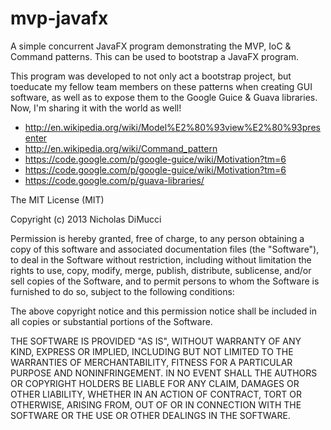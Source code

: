 mvp-javafx
==========

A simple concurrent JavaFX program demonstrating the MVP, IoC &amp; Command patterns. This can be used to bootstrap a
JavaFX program.

This program was developed to not only act a bootstrap project, but toeducate my fellow team members on these patterns
when creating GUI software, as well as to expose them to the Google Guice & Guava libraries. Now,
I'm sharing it with the world as well!

* http://en.wikipedia.org/wiki/Model%E2%80%93view%E2%80%93presenter
* http://en.wikipedia.org/wiki/Command_pattern
* https://code.google.com/p/google-guice/wiki/Motivation?tm=6
* https://code.google.com/p/google-guice/wiki/Motivation?tm=6
* https://code.google.com/p/guava-libraries/


The MIT License (MIT)

Copyright (c) 2013 Nicholas DiMucci

Permission is hereby granted, free of charge, to any person obtaining a copy of
this software and associated documentation files (the "Software"), to deal in
the Software without restriction, including without limitation the rights to
use, copy, modify, merge, publish, distribute, sublicense, and/or sell copies of
the Software, and to permit persons to whom the Software is furnished to do so,
subject to the following conditions:

The above copyright notice and this permission notice shall be included in all
copies or substantial portions of the Software.

THE SOFTWARE IS PROVIDED "AS IS", WITHOUT WARRANTY OF ANY KIND, EXPRESS OR
IMPLIED, INCLUDING BUT NOT LIMITED TO THE WARRANTIES OF MERCHANTABILITY, FITNESS
FOR A PARTICULAR PURPOSE AND NONINFRINGEMENT. IN NO EVENT SHALL THE AUTHORS OR
COPYRIGHT HOLDERS BE LIABLE FOR ANY CLAIM, DAMAGES OR OTHER LIABILITY, WHETHER
IN AN ACTION OF CONTRACT, TORT OR OTHERWISE, ARISING FROM, OUT OF OR IN
CONNECTION WITH THE SOFTWARE OR THE USE OR OTHER DEALINGS IN THE SOFTWARE.

        
          
